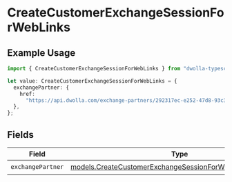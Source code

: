 # CreateCustomerExchangeSessionForWebLinks

## Example Usage

```typescript
import { CreateCustomerExchangeSessionForWebLinks } from "dwolla-typescript";

let value: CreateCustomerExchangeSessionForWebLinks = {
  exchangePartner: {
    href:
      "https://api.dwolla.com/exchange-partners/292317ec-e252-47d8-93c3-2d128e037aa4",
  },
};
```

## Fields

| Field                                                                                                                        | Type                                                                                                                         | Required                                                                                                                     | Description                                                                                                                  |
| ---------------------------------------------------------------------------------------------------------------------------- | ---------------------------------------------------------------------------------------------------------------------------- | ---------------------------------------------------------------------------------------------------------------------------- | ---------------------------------------------------------------------------------------------------------------------------- |
| `exchangePartner`                                                                                                            | [models.CreateCustomerExchangeSessionForWebExchangePartner](../models/createcustomerexchangesessionforwebexchangepartner.md) | :heavy_check_mark:                                                                                                           | N/A                                                                                                                          |